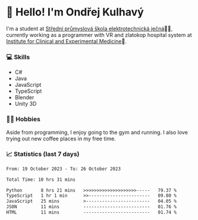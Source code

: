 # 👋 Hello! I'm Ondřej Kulhavý

I'm a student at [Střední průmyslová škola elektrotechnická ječná](https://www.spsejecna.cz/)👨‍🎓, currently working as a programmer with VR and zlatokop hospital system at [Institute for Clinical and Experimental Medicine](https://www.ikem.cz/en/)🏥.

### 💻 Skills
- C#
- Java
- JavaScript
- TypeScript
- Blender
- Unity 3D

### 🏋️‍♂️ Hobbies

Aside from programming, I enjoy going to the gym and running. I also love trying out new coffee places in my free time.

### 📈 Statistics (last 7 days)
<!--START_SECTION:waka-->

```txt
From: 19 October 2023 - To: 26 October 2023

Total Time: 10 hrs 31 mins

Python       8 hrs 21 mins   >>>>>>>>>>>>>>>>>>>>-----   79.37 %
TypeScript   1 hr 1 min      >>-----------------------   09.80 %
JavaScript   25 mins         >------------------------   04.05 %
JSON         11 mins         -------------------------   01.76 %
HTML         11 mins         -------------------------   01.74 %
```

<!--END_SECTION:waka-->



